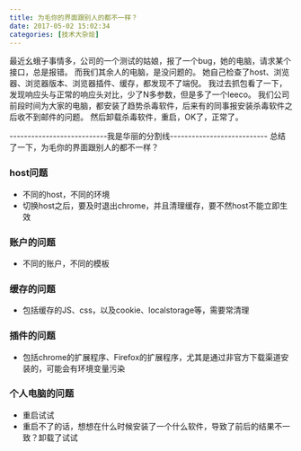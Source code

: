 ```yaml
---
title: 为毛你的界面跟别人的都不一样？
date: 2017-05-02 15:02:34
categories: [技术大杂烩]
---
```


最近幺蛾子事情多，公司的一个测试的姑娘，报了一个bug，她的电脑，请求某个接口，总是报错。
而我们其余人的电脑，是没问题的。
她自己检查了host、浏览器、浏览器版本、浏览器插件、缓存，都发现不了端倪。
我过去抓包看了一下，发现响应头与正常的响应头对比，少了N多参数，但是多了一个leeco。
我们公司前段时间为大家的电脑，都安装了趋势杀毒软件，后来有的同事报安装杀毒软件之后收不到邮件的问题。
然后卸载杀毒软件，重启，OK了，正常了。

---------------------------我是华丽的分割线---------------------------
总结了一下，为毛你的界面跟别人的都不一样？
### host问题
* 不同的host，不同的环境
* 切换host之后，要及时退出chrome，并且清理缓存，要不然host不能立即生效

### 账户的问题
* 不同的账户，不同的模板

### 缓存的问题
* 包括缓存的JS、css，以及cookie、localstorage等，需要常清理

### 插件的问题
* 包括chrome的扩展程序、Firefox的扩展程序，尤其是通过非官方下载渠道安装的，可能会有环境变量污染

### 个人电脑的问题
* 重启试试
* 重启不了的话，想想在什么时候安装了一个什么软件，导致了前后的结果不一致？卸载了试试